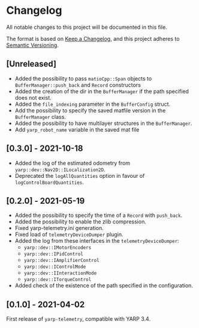 # Changelog
All notable changes to this project will be documented in this file.

The format is based on [Keep a Changelog](https://keepachangelog.com/en/1.0.0/),
and this project adheres to [Semantic Versioning](https://semver.org/spec/v2.0.0.html).

## [Unreleased]

- Added the possibility to pass `matioCpp::Span` objects to `BufferManager::push_back` and `Record` constructors
- Added the creation of the dir in the `BufferManager` if the path specified does not exist.
- Added the `file_indexing` parameter in the `BufferConfig` struct.
- Add the possibility to specify the saved matfile version in the `BufferManager` class. 
- Added the possibility to have multilayer structures in the `BufferManager`.
- Add `yarp_robot_name` variable in the saved mat file

## [0.3.0] - 2021-10-18

- Added the log of the estimated odometry from `yarp::dev::Nav2D::ILocalization2D`.
- Deprecated the `logAllQuantities` option in favour of `logControlBoardQuantities`.

## [0.2.0] - 2021-05-19

- Added the possibility to specify the time of a ``Record`` with ``push_back``.
- Added the possibility to enable the zlib compression.
- Fixed yarp-telemetry.ini generation.
- Fixed load of `telemetryDeviceDumper` plugin.
- Added the log from these interfaces in the `telemetryDeviceDumper`:
  - `yarp::dev::IMotorEncoders`
  - `yarp::dev::IPidControl`
  - `yarp::dev::IAmplifierControl`
  - `yarp::dev::IControlMode`
  - `yarp::dev::IInteractionMode`
  - `yarp::dev::ITorqueControl`
- Added check of the existence of the path specified in the configuration.

## [0.1.0] - 2021-04-02

First release of `yarp-telemetry`, compatible with YARP 3.4.

